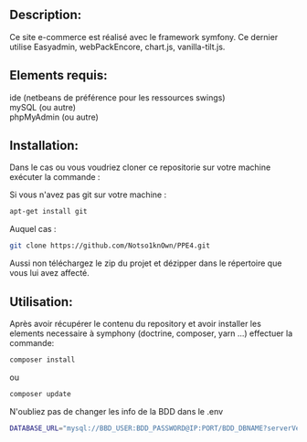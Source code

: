 ## Description:
 Ce site e-commerce est réalisé avec le framework symfony. Ce dernier utilise Easyadmin, webPackEncore, chart.js, vanilla-tilt.js. 

## Elements requis:
 ide (netbeans de préférence pour les ressources swings)  
 mySQL (ou autre)   
 phpMyAdmin (ou autre) 

## Installation:
Dans le cas ou vous voudriez cloner ce repositorie sur votre machine exécuter la commande :

Si vous n'avez pas git sur votre machine :
```bash
apt-get install git
```

Auquel cas :

```bash
git clone https://github.com/Notso1knOwn/PPE4.git
```

Aussi non téléchargez le zip du projet et dézipper dans le répertoire que vous lui avez affecté.

## Utilisation:
 Après avoir récupérer le contenu du repository et avoir installer les elements necessaire à symphony (doctrine, composer, yarn ...) effectuer la commande:
```bash
composer install
```
ou
```bash
composer update
```

N'oubliez pas de changer les info de la BDD dans le .env
```bash
DATABASE_URL="mysql://BBD_USER:BDD_PASSWORD@IP:PORT/BDD_DBNAME?serverVersion=5&charset=utf8"
```
